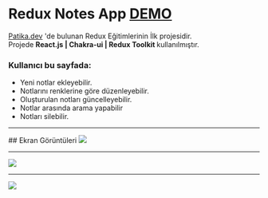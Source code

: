 # Redux Notes App [DEMO](https://redux-notes-eh.netlify.app)

[Patika.dev](https://app.patika.dev/ezgiEH) 'de bulunan Redux Eğitimlerinin İlk projesidir. 
<br />
Projede <b>React.js | Chakra-ui | Redux Toolkit </b> kullanılmıştır. 

### Kullanıcı bu sayfada:
<ul>
  <li>Yeni notlar ekleyebilir.</li>
  <li>Notlarını renklerine göre düzenleyebilir.</li>
  <li>Oluşturulan notları güncelleyebilir.</li>
  <li>Notlar arasında arama yapabilir</li>
  <li>Notları silebilir.</li>
</ul>

<hr />
## Ekran Görüntüleri

<img src="https://github.com/ezgiEH/notes-app/blob/master/notes-app.png" />
<hr/>
<img src="https://github.com/ezgiEH/notes-app/blob/master/notes-app-add.png" />
<hr />
<img src="https://github.com/ezgiEH/notes-app/blob/master/notes-app-edit.png" />

